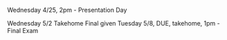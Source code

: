
Wednesday 4/25, 2pm - Presentation Day

Wednesday 5/2  Takehome Final given 
Tuesday 5/8, DUE, takehome, 1pm - Final Exam
